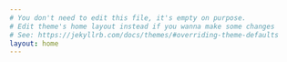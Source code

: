 ```yaml
---
# You don't need to edit this file, it's empty on purpose.
# Edit theme's home layout instead if you wanna make some changes
# See: https://jekyllrb.com/docs/themes/#overriding-theme-defaults
layout: home
---
```

<script>
{% include segment.js %}

analytics.ready(function() {
    // Identify
    analytics.track('Page View', {
      title: pageTitle,
      course: courseName
    });

    console.log("tracked the page")
});
</script>
